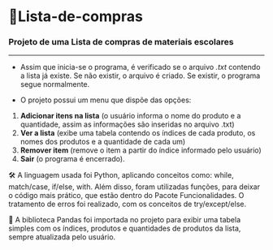 # 🛒Lista-de-compras
### Projeto de uma Lista de compras de materiais escolares
 ***
 - Assim que inicia-se o programa, é verificado se o arquivo *.txt* contendo a lista já existe. Se não existir, o arquivo é criado. Se existir, o programa segue normalmente.
 
 - O projeto possui um menu que dispõe das opções:
1. **Adicionar itens na lista** (o usuário informa o nome do produto e a quantidade, assim as informações são inseridas no arquivo .txt)
2. **Ver a lista** (exibe uma tabela contendo os índices de cada produto, os nomes dos produtos e a quantidade de cada um)
3. **Remover item** (remove o item a partir do índice informado pelo usuário)
4. **Sair** (o programa é encerrado).

🛠️ A linguagem usada foi Python, aplicando conceitos como: while, match/case, if/else, with. Além disso, foram utilizadas funções, para deixar o código mais prático, que estão dentro do Pacote Funcionalidades. O tratamento de erros foi realizado, com os conceitos de try/except/else.

🐼 A biblioteca Pandas foi importada no projeto para exibir uma tabela simples com os índices, produtos e quantidades de produtos da lista, sempre atualizada pelo usuário.
